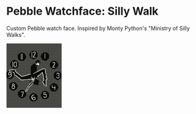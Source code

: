 Pebble Watchface: Silly Walk
=================

Custom Pebble watch face. Inspired by Monty Python's "Ministry of Silly Walks".

![Alt reference](/reference.png)
